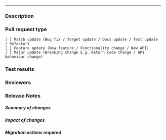 ----------------------------------------------------------------------------------------------------------------
### Description

<!--
    Required
    Add here detailed changes summary, testing results, dependencies
    Good example: https://os.mbed.com/docs/mbed-os/latest/contributing/workflow.html (Pull request template)
-->


### Pull request type

<!--
    Required
    Please add only one X to one of the following types. Do not fill multiple types (split the pull request otherwise).
    Please note this is not a GitHub task list, indenting the boxes or changing the format to add a '.' or '*' in front
    of them would change the meaning incorrectly. The only changes to be made are to add a description text under the
    description heading and to add a 'x' to the correct box.
-->
    [ ] Patch update (Bug fix / Target update / Docs update / Test update / Refactor)
    [ ] Feature update (New feature / Functionality change / New API)
    [ ] Major update (Breaking change E.g. Return code change / API behaviour change)

### Test results 

<!--
    Optional
    For example, add test results for new target
-->

### Reviewers

<!--
    Optional
    Request additional reviewers with @username
-->

### Release Notes

<!--
    This section is compulsory for all Feature and Major PR types.
    This section is automatically added to release notes. Please fill in each sub-section with sufficient detail for a user.
    For more information, please see [the contributing guidelines](https://os.mbed.com/docs/mbed-os/latest/contributing/workflow.html#pull-request-types). 
-->

##### Summary of changes

##### Impact of changes

##### Migration actions required


